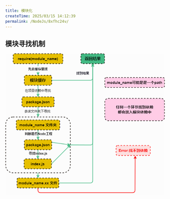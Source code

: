 ```yaml
---
title: 模块化
createTime: 2025/03/15 14:12:39
permalink: /NodeJs/8xfhc24v/
---
```


## 模块寻找机制

![图示](../asset/13.1.png)

